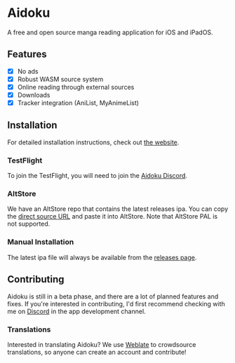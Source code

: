 # Aidoku
A free and open source manga reading application for iOS and iPadOS.

## Features
- [x] No ads
- [x] Robust WASM source system
- [x] Online reading through external sources
- [x] Downloads
- [x] Tracker integration (AniList, MyAnimeList)

## Installation

For detailed installation instructions, check out [the website](https://aidoku.app).

### TestFlight

To join the TestFlight, you will need to join the [Aidoku Discord](https://discord.gg/kh2PYT8V8d).

### AltStore

We have an AltStore repo that contains the latest releases ipa. You can copy the [direct source URL](https://raw.githubusercontent.com/Aidoku/Aidoku/altstore/apps.json) and paste it into AltStore. Note that AltStore PAL is not supported.

### Manual Installation

The latest ipa file will always be available from the [releases page](https://github.com/Aidoku/Aidoku/releases).

## Contributing
Aidoku is still in a beta phase, and there are a lot of planned features and fixes. If you're interested in contributing, I'd first recommend checking with me on [Discord](https://discord.gg/kh2PYT8V8d) in the app development channel.

### Translations
Interested in translating Aidoku? We use [Weblate](https://hosted.weblate.org/engage/aidoku/) to crowdsource translations, so anyone can create an account and contribute!
